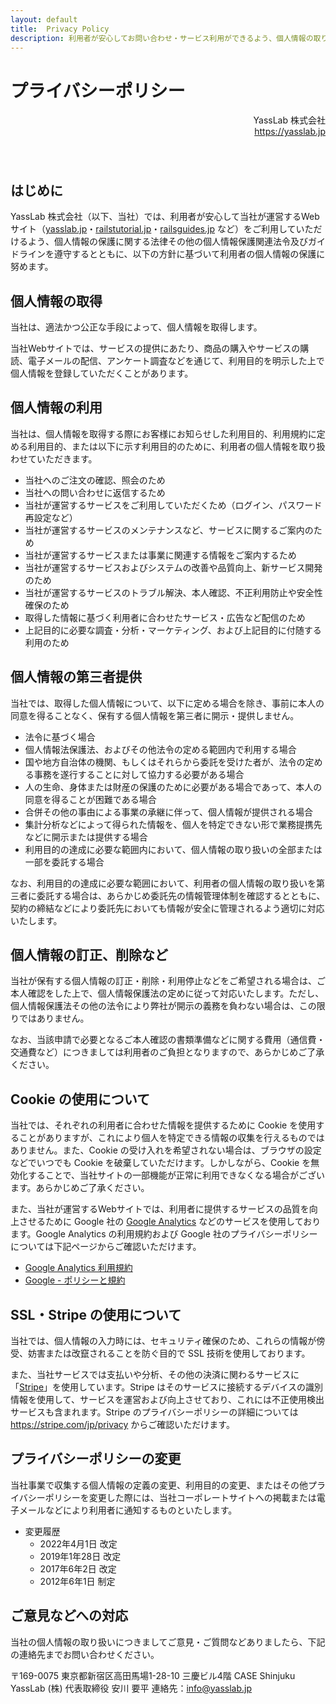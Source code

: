 ```yaml
---
layout: default
title:  Privacy Policy
description: 利用者が安心してお問い合わせ・サービス利用ができるよう、個人情報の取り扱い方（プライバシーポリシー）についてまとめているページです。
---
```


# プライバシーポリシー

<div align="right" style="padding-bottom: 40px;">
YassLab 株式会社<br>
<a href="https://yasslab.jp">https://yasslab.jp</a>
</div>

## はじめに

YassLab 株式会社（以下、当社）では、利用者が安心して当社が運営するWebサイト（<a href='/'>yasslab.jp</a>・<a href='https://railstutorial.jp/'>railstutorial.jp</a>・<a href='https://railsguides.jp/'>railsguides.jp</a> など）をご利用していただけるよう、個人情報の保護に関する法律その他の個人情報保護関連法令及びガイドラインを遵守するとともに、以下の方針に基づいて利用者の個人情報の保護に努めます。


## 個人情報の取得

当社は、適法かつ公正な手段によって、個人情報を取得します。

当社Webサイトでは、サービスの提供にあたり、商品の購入やサービスの購読、電子メールの配信、アンケート調査などを通じて、利用目的を明示した上で個人情報を登録していただくことがあります。


## 個人情報の利用

当社は、個人情報を取得する際にお客様にお知らせした利用目的、利用規約に定める利用目的、または以下に示す利用目的のために、利用者の個人情報を取り扱わせていただきます。

- 当社へのご注文の確認、照会のため
- 当社への問い合わせに返信するため
- 当社が運営するサービスをご利用していただくため（ログイン、パスワード再設定など）
- 当社が運営するサービスのメンテナンスなど、サービスに関するご案内のため
- 当社が運営するサービスまたは事業に関連する情報をご案内するため
- 当社が運営するサービスおよびシステムの改善や品質向上、新サービス開発のため
- 当社が運営するサービスのトラブル解決、本人確認、不正利用防止や安全性確保のため
- 取得した情報に基づく利用者に合わせたサービス・広告など配信のため
- 上記目的に必要な調査・分析・マーケティング、および上記目的に付随する利用のため


## 個人情報の第三者提供

当社では、取得した個人情報について、以下に定める場合を除き、事前に本人の同意を得ることなく、保有する個人情報を第三者に開示・提供しません。

- 法令に基づく場合
- 個人情報法保護法、およびその他法令の定める範囲内で利用する場合
- 国や地方自治体の機関、もしくはそれらから委託を受けた者が、法令の定める事務を遂行することに対して協力する必要がある場合
- 人の生命、身体または財産の保護のために必要がある場合であって、本人の同意を得ることが困難である場合
- 合併その他の事由による事業の承継に伴って、個人情報が提供される場合
- 集計分析などによって得られた情報を、個人を特定できない形で業務提携先などに開示または提供する場合
- 利用目的の達成に必要な範囲内において、個人情報の取り扱いの全部または一部を委託する場合

なお、利用目的の達成に必要な範囲において、利用者の個人情報の取り扱いを第三者に委託する場合は、あらかじめ委託先の情報管理体制を確認するとともに、契約の締結などにより委託先においても情報が安全に管理されるよう適切に対応いたします。


## 個人情報の訂正、削除など

当社が保有する個人情報の訂正・削除・利用停止などをご希望される場合は、ご本人確認をした上で、個人情報保護法の定めに従って対応いたします。ただし、個人情報保護法その他の法令により弊社が開示の義務を負わない場合は、この限りではありません。

なお、当該申請で必要となるご本人確認の書類準備などに関する費用（通信費・交通費など）につきましては利用者のご負担となりますので、あらかじめご了承ください。


## Cookie の使用について

当社では、それぞれの利用者に合わせた情報を提供するために Cookie を使用することがありますが、これにより個人を特定できる情報の収集を行えるものではありません。また、Cookie の受け入れを希望されない場合は、ブラウザの設定などでいつでも Cookie を破棄していただけます。しかしながら、Cookie を無効化することで、当社サイトの一部機能が正常に利用できなくなる場合がございます。あらかじめご了承ください。

また、当社が運営するWebサイトでは、利用者に提供するサービスの品質を向上させるために Google 社の [Google Analytics](https://marketingplatform.google.com/intl/ja/about/analytics/) などのサービスを使用しております。Google Analytics の利用規約および Google 社のプライバシーポリシーについては下記ページからご確認いただけます。

- [Google Analytics 利用規約](https://marketingplatform.google.com/about/analytics/terms/jp/)
- [Google - ポリシーと規約](https://policies.google.com/?hl=ja)


## SSL・Stripe の使用について

当社では、個人情報の入力時には、セキュリティ確保のため、これらの情報が傍受、妨害または改竄されることを防ぐ目的で SSL 技術を使用しております。

また、当社サービスでは支払いや分析、その他の決済に関わるサービスに「<a href='https://stripe.com/jp'>Stripe</a>」を使用しています。Stripe はそのサービスに接続するデバイスの識別情報を使用して、サービスを運営および向上させており、これには不正使用検出サービスも含まれます。Stripe のプライバシーポリシーの詳細については <a href='https://stripe.com/jp/privacy'>https://stripe.com/jp/privacy</a> からご確認いただけます。


## プライバシーポリシーの変更

当社事業で収集する個人情報の定義の変更、利用目的の変更、またはその他プライバシーポリシーを変更した際には、当社コーポレートサイトへの掲載または電子メールなどにより利用者に通知するものといたします。

- 変更履歴
  - 2022年4月1日 改定
  - 2019年1年28日 改定
  - 2017年6年2日 改定
  - 2012年6年1日 制定

## ご意見などへの対応

当社の個人情報の取り扱いにつきましてご意見・ご質問などありましたら、下記の連絡先までお問い合わせください。

〒169-0075 東京都新宿区高田馬場1-28-10 三慶ビル4階 CASE Shinjuku
YassLab (株) 代表取締役 安川 要平
連絡先：info@yasslab.jp

<br><br>

<div id="contact"></div>
